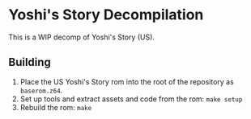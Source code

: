 # Yoshi's Story Decompilation

This is a WIP decomp of Yoshi's Story (US).

## Building

1. Place the US Yoshi's Story rom into the root of the repository as `baserom.z64`.
2. Set up tools and extract assets and code from the rom: `make setup`
3. Rebuild the rom: `make`